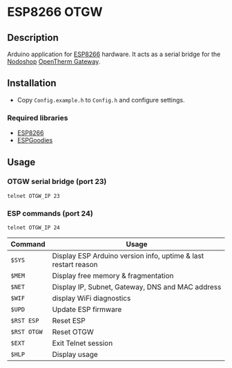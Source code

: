 # ESP8266 OTGW

## Description

Arduino application for [ESP8266](https://arduino-esp8266.readthedocs.io/en/latest/) hardware. It acts as a serial bridge for the [Nodoshop](https://www.nodo-shop.nl/en/opentherm-gateway/188-opentherm-gateway.html) [OpenTherm Gateway](http://otgw.tclcode.com).

## Installation

* Copy `Config.example.h` to `Config.h` and configure settings.

### Required libraries

* [ESP8266](https://github.com/esp8266/Arduino)
* [ESPGoodies](https://github.com/d-a-v/EspGoodies)

## Usage

### OTGW serial bridge (port 23)

`telnet OTGW_IP 23`

### ESP commands (port 24)

`telnet OTGW_IP 24` 

Command | Usage
------- | -----
`$SYS` | Display ESP Arduino version info, uptime & last restart reason
`$MEM` | Display free memory & fragmentation
`$NET` | Display IP, Subnet, Gateway, DNS and MAC address
`$WIF` | display WiFi diagnostics
`$UPD` | Update ESP firmware 
`$RST ESP` | Reset ESP
`$RST OTGW` | Reset OTGW
`$EXT` | Exit Telnet session
`$HLP` | Display usage
